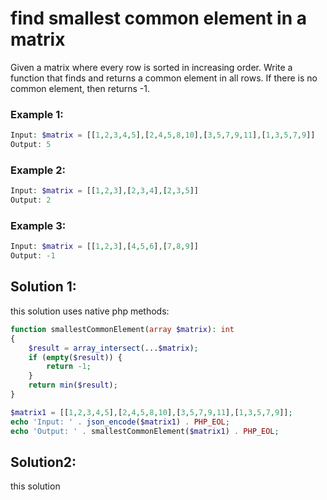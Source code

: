 # find smallest common element in a matrix

Given a matrix where every row is sorted in increasing order. Write a function that finds and returns a common element in all rows. If there is no common element, then returns -1. 

### Example 1:
```php
Input: $matrix = [[1,2,3,4,5],[2,4,5,8,10],[3,5,7,9,11],[1,3,5,7,9]]
Output: 5
```

### Example 2:
```php
Input: $matrix = [[1,2,3],[2,3,4],[2,3,5]]
Output: 2
```

### Example 3:
```php
Input: $matrix = [[1,2,3],[4,5,6],[7,8,9]]
Output: -1
```

## Solution 1:
this solution uses native php methods:

```php
function smallestCommonElement(array $matrix): int
{
    $result = array_intersect(...$matrix);
    if (empty($result)) {
        return -1;
    }
    return min($result);
}

$matrix1 = [[1,2,3,4,5],[2,4,5,8,10],[3,5,7,9,11],[1,3,5,7,9]];
echo 'Input: ' . json_encode($matrix1) . PHP_EOL;
echo 'Output: ' . smallestCommonElement($matrix1) . PHP_EOL;
```

## Solution2:
this solution 